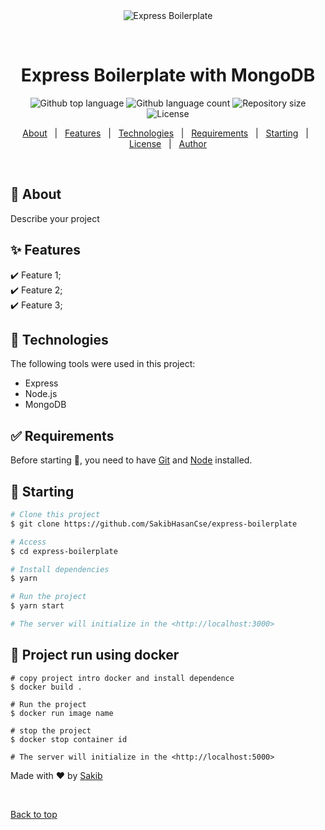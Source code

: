 <div align="center" id="top"> 
  <img src="./.github/app.gif" alt="Express Boilerplate" />

  &#xa0;

  <!-- <a href="https://expressboilerplate.netlify.app">Demo</a> -->
</div>

<h1 align="center">Express Boilerplate with MongoDB</h1>

<p align="center">
  <img alt="Github top language" src="https://img.shields.io/github/languages/top/SakibHasanCse/express-boilerplate?color=56BEB8">

  <img alt="Github language count" src="https://img.shields.io/github/languages/count/SakibHasanCse/express-boilerplate?color=56BEB8">

  <img alt="Repository size" src="https://img.shields.io/github/repo-size/SakibHasanCse/express-boilerplate?color=56BEB8">

  <img alt="License" src="https://img.shields.io/github/license/SakibHasanCse/express-boilerplate?color=56BEB8">

  <!-- <img alt="Github issues" src="https://img.shields.io/github/issues/SakibHasanCse/express-boilerplate?color=56BEB8" /> -->

  <!-- <img alt="Github forks" src="https://img.shields.io/github/forks/SakibHasanCse/express-boilerplate?color=56BEB8" /> -->

  <!-- <img alt="Github stars" src="https://img.shields.io/github/stars/SakibHasanCse/express-boilerplate?color=56BEB8" /> -->
</p>

<!-- Status -->

<!-- <h4 align="center"> 
	🚧  Express Boilerplate 🚀 Under construction...  🚧
</h4> 

<hr> -->

<p align="center">
  <a href="#dart-about">About</a> &#xa0; | &#xa0; 
  <a href="#sparkles-features">Features</a> &#xa0; | &#xa0;
  <a href="#rocket-technologies">Technologies</a> &#xa0; | &#xa0;
  <a href="#white_check_mark-requirements">Requirements</a> &#xa0; | &#xa0;
  <a href="#checkered_flag-starting">Starting</a> &#xa0; | &#xa0;
  <a href="#memo-license">License</a> &#xa0; | &#xa0;
  <a href="https://github.com/SakibHasanCse" target="_blank">Author</a>
</p>

<br>

## :dart: About ##

Describe your project

## :sparkles: Features ##

:heavy_check_mark: Feature 1;\
:heavy_check_mark: Feature 2;\
:heavy_check_mark: Feature 3;

## :rocket: Technologies ##

The following tools were used in this project:

- Express
- Node.js
- MongoDB

## :white_check_mark: Requirements ##

Before starting :checkered_flag:, you need to have [Git](https://git-scm.com) and [Node](https://nodejs.org/en/) installed.

## :checkered_flag: Starting ##

```bash
# Clone this project
$ git clone https://github.com/SakibHasanCse/express-boilerplate

# Access
$ cd express-boilerplate

# Install dependencies
$ yarn

# Run the project
$ yarn start

# The server will initialize in the <http://localhost:3000>
```
## :checkered_flag: Project run using docker ##
```shell
# copy project intro docker and install dependence
$ docker build .

# Run the project
$ docker run image name

# stop the project
$ docker stop container id

# The server will initialize in the <http://localhost:5000>
```

Made with :heart: by <a href="https://github.com/SakibHasanCse" target="_blank">Sakib</a>

&#xa0;

<a href="#top">Back to top</a>

